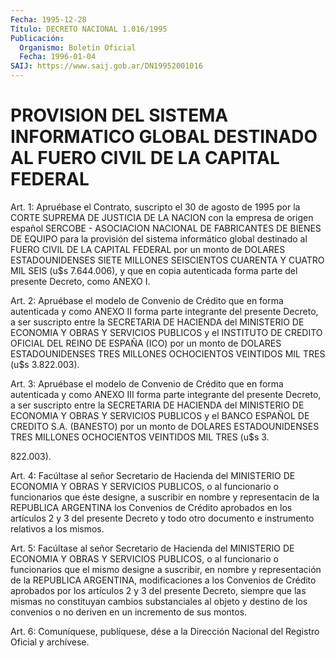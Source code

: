 ```yaml
---
Fecha: 1995-12-28
Título: DECRETO NACIONAL 1.016/1995
Publicación:
  Organismo: Boletín Oficial
  Fecha: 1996-01-04
SAIJ: https://www.saij.gob.ar/DN19952001016
---
```

# PROVISION DEL SISTEMA INFORMATICO GLOBAL DESTINADO AL FUERO CIVIL DE LA CAPITAL FEDERAL

<a id="1"></a>
Art. 1:  Apruébase  el  Contrato, suscripto el 30 de agosto de 1995 por la CORTE SUPREMA DE JUSTICIA  DE  LA NACION con la empresa de origen español SERCOBE - ASOCIACION NACIONAL  DE  FABRICANTES DE BIENES  DE EQUIPO para la provisión del sistema informático  global destinado  al  FUERO  CIVIL  DE  LA CAPITAL FEDERAL por un monto de DOLARES  ESTADOUNIDENSES  SIETE  MILLONES  SEISCIENTOS  CUARENTA  Y CUATRO MIL SEIS (u$s 7.644.006), y  que  en copia autenticada forma parte del presente Decreto, como ANEXO I.

<a id="2"></a>
Art. 2:  Apruébase el modelo de Convenio de  Crédito  que  en  forma autenticada  y  como  ANEXO  II forma parte integrante del presente Decreto,  a  ser suscripto entre  la  SECRETARIA  DE  HACIENDA  del MINISTERIO DE  ECONOMIA Y OBRAS Y SERVICIOS PUBLICOS y el INSTITUTO DE CREDITO OFICIAL  DEL  REINO  DE  ESPAÑA  (ICO)  por  un monto de DOLARES  ESTADOUNIDENSES  TRES  MILLONES OCHOCIENTOS VEINTIDOS  MIL TRES (u$s 3.822.003).

<a id="3"></a>
Art. 3:  Apruébase el modelo de Convenio  de  Crédito  que en forma autenticada  y  como  ANEXO III forma parte integrante del presente Decreto,  a ser suscripto  entre  la  SECRETARIA  DE  HACIENDA  del MINISTERIO  DE  ECONOMIA  Y  OBRAS  Y SERVICIOS PUBLICOS y el BANCO ESPAÑOL  DE  CREDITO  S.A.  (BANESTO)  por   un  monto  de  DOLARES ESTADOUNIDENSES TRES MILLONES OCHOCIENTOS VEINTIDOS MIL TRES (u$s 3.

822.003).

<a id="4"></a>
Art. 4:  Facúltase al señor Secretario de Hacienda del MINISTERIO DE ECONOMIA  Y  OBRAS  Y  SERVICIOS  PUBLICOS,  o  al  funcionario   o funcionarios que éste designe, a suscribir en nombre y representacin  de  la REPUBLICA ARGENTINA los Convenios de Crédito aprobados en los artículos  2  y 3 del presente Decreto y todo otro documento e instrumento relativos a los mismos.

<a id="5"></a>
Art. 5:  Facúltase al señor Secretario de Hacienda del MINISTERIO DE ECONOMIA  Y  OBRAS  Y  SERVICIOS  PUBLICOS,   o  al  funcionario  o funcionarios  que  el  mismo  designe  a  suscribir,  en  nombre  y representación  de  la  REPUBLICA ARGENTINA, modificaciones  a  los Convenios de Crédito aprobados por los artículos 2 y 3 del presente Decreto, siempre que las mismas no constituyan cambios substanciales al objeto y  destino de los convenios o no deriven en un incremento de sus montos.

<a id="6"></a>
Art. 6:  Comuníquese, publíquese,  dése  a la Dirección Nacional del Registro Oficial y archívese.